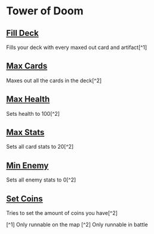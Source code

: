 # Tower of Doom

## [Fill Deck](FillDeck.js)
Fills your deck with every maxed out card and artifact[^1]

## [Max Cards](MaxCards.js)
Maxes out all the cards in the deck[^2]

## [Max Health](MaxHealth.js)
Sets health to 100[^2]

## [Max Stats](MaxStats.js)
Sets all card stats to 20[^2]

## [Min Enemy](MinEnemy.js)
Sets all enemy stats to 0[^2]

## [Set Coins](SetCoins.js)
Tries to set the amount of coins you have[^2]

[^1] Only runnable on the map
[^2] Only runnable in battle
